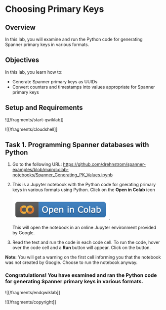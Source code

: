 # Choosing Primary Keys

## Overview

In this lab, you will examine and run the Python code for generating Spanner primary keys in various formats. 

## Objectives

In this lab, you learn how to:
* Generate Spanner primary keys as UUIDs
* Convert counters and timestamps into values appropriate for Spanner primary keys

## Setup and Requirements

![[/fragments/start-qwiklab]]


![[/fragments/cloudshell]]


## Task 1. Programming Spanner databases with Python

1. Go to the following URL: https://github.com/drehnstrom/spanner-examples/blob/main/colab-notebooks/Spanner_Generating_PK_Values.ipynb 

2. This is a Jupyter notebook with the Python code for gnerating primary keys in various formats using Python. Click on the __Open in Colab__ icon ![colab icon](img/colab-icon.png). <div>This will open the notebook in an online Jupyter environment provided by Google. </div>

3. Read the text and run the code in each code cell. To run the code, hover over the code cell and a __Run__ button will appear. Click on the button. 

__Note:__ You will get a warning on the first cell informing you that the notebook was not created by Google. Choose to run the notebook anyway. 

### **Congratulations!** You have examined and ran the Python code for generating Spanner primary keys in various formats. 


![[/fragments/endqwiklab]]

![[/fragments/copyright]]

